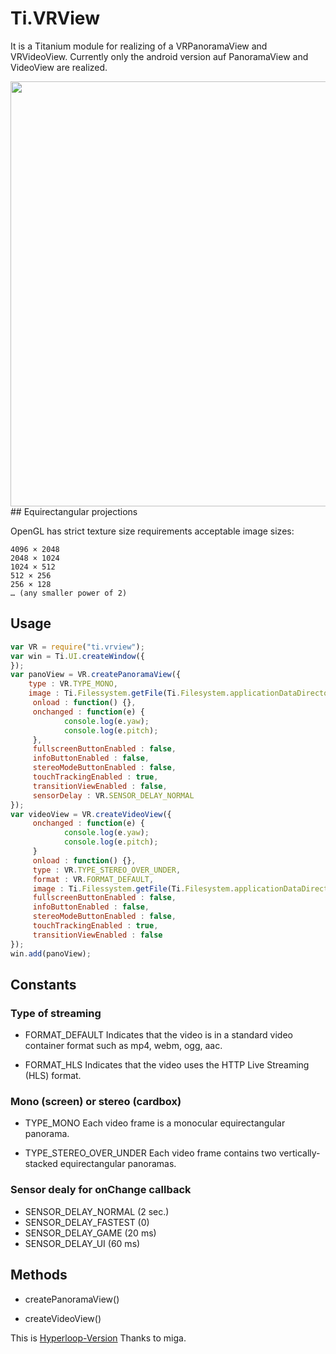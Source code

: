# Ti.VRView

It is a Titanium module for realizing of a VRPanoramaView and VRVideoView. Currently only the android version auf PanoramaView and VideoView are realized.


<img src="https://i.ytimg.com/vi/H5F0ggHKZvU/maxresdefault.jpg" width=680 />
## Equirectangular projections

OpenGL has strict texture size requirements acceptable image sizes:

    4096 × 2048
    2048 × 1024
    1024 × 512
    512 × 256
    256 × 128
    … (any smaller power of 2)


## Usage

```javascript
var VR = require("ti.vrview");
var win = Ti.UI.createWindow({
});
var panoView = VR.createPanoramaView({
    type : VR.TYPE_MONO,
    image : Ti.Filessystem.getFile(Ti.Filesystem.applicationDataDirectory, "pano.jpg")),
     onload : function() {},
     onchanged : function(e) {
	 		console.log(e.yaw);
	 		console.log(e.pitch);
	 },
	 fullscreenButtonEnabled : false,
     infoButtonEnabled : false,
     stereoModeButtonEnabled : false,
     touchTrackingEnabled : true,
     transitionViewEnabled : false,
     sensorDelay : VR.SENSOR_DELAY_NORMAL
});
var videoView = VR.createVideoView({
	 onchanged : function(e) {
	 		console.log(e.yaw);
	 		console.log(e.pitch);
	 }
	 onload : function() {},
     type : VR.TYPE_STEREO_OVER_UNDER,
     format : VR.FORMAT_DEFAULT,
     image : Ti.Filessystem.getFile(Ti.Filesystem.applicationDataDirectory, "pano.mp4")),
     fullscreenButtonEnabled : false,
     infoButtonEnabled : false,
     stereoModeButtonEnabled : false,
     touchTrackingEnabled : true,
     transitionViewEnabled : false
});
win.add(panoView);
```

##  Constants

### Type of streaming

* FORMAT_DEFAULT
Indicates that the video is in a standard video container format such as mp4, webm, ogg, aac.

* FORMAT_HLS
Indicates that the video uses the HTTP Live Streaming (HLS) format.


### Mono (screen) or stereo (cardbox)
* TYPE_MONO
Each video frame is a monocular equirectangular panorama.

* TYPE\_STEREO\_OVER_UNDER
Each video frame contains two vertically-stacked equirectangular panoramas.

### Sensor dealy for onChange callback
* SENSOR\_DELAY_NORMAL   (2 sec.)
* SENSOR\_DELAY_FASTEST (0)
* SENSOR\_DELAY_GAME (20 ms)
* SENSOR\_DELAY_UI (60 ms)

## Methods

* createPanoramaView()

* createVideoView()

This is [Hyperloop-Version](https://gist.github.com/m1ga/933949ddd1ac7f5e5f75632795bb0420) Thanks to miga.